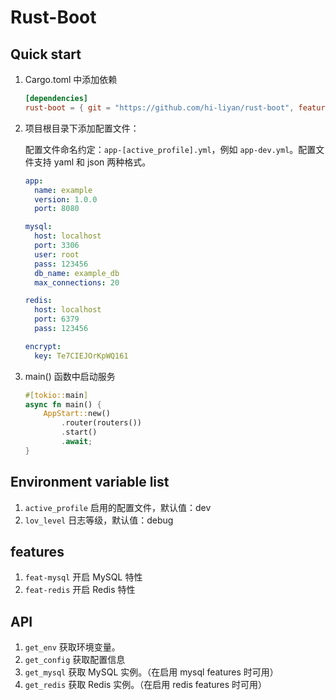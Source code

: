# Rust-Boot

## Quick start

1. Cargo.toml 中添加依赖
    ```toml
    [dependencies]
    rust-boot = { git = "https://github.com/hi-liyan/rust-boot", features = ["feat-mysql", "feat-redis"] }
    ```
   
2. 项目根目录下添加配置文件：
   
   配置文件命名约定：`app-[active_profile].yml`，例如 `app-dev.yml`。配置文件支持 yaml 和 json 两种格式。 
   ```yaml
   app:
     name: example
     version: 1.0.0
     port: 8080
   
   mysql:
     host: localhost
     port: 3306
     user: root
     pass: 123456
     db_name: example_db
     max_connections: 20
   
   redis:
     host: localhost
     port: 6379
     pass: 123456
   
   encrypt:
     key: Te7CIEJOrKpWQ161
   ```

3. main() 函数中启动服务
    ```rust
    #[tokio::main]
    async fn main() {
        AppStart::new()
            .router(routers())
            .start()
            .await;
    }
    ```

## Environment variable list

1. `active_profile` 启用的配置文件，默认值：dev
2. `lov_level` 日志等级，默认值：debug

## features
1. `feat-mysql` 开启 MySQL 特性
2. `feat-redis` 开启 Redis 特性

## API
1. `get_env` 获取环境变量。
2. `get_config` 获取配置信息
3. `get_mysql` 获取 MySQL 实例。（在启用 mysql features 时可用）
4. `get_redis` 获取 Redis 实例。（在启用 redis features 时可用）
